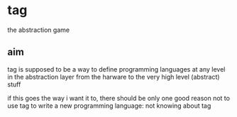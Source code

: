 # tag
the abstraction game

## aim
tag is supposed to be a way to define programming languages at any level in the abstraction layer from the harware to the very high level (abstract) stuff

if this goes the way i want it to, there should be only one good reason not to use tag to write a new programming language: not knowing about tag
